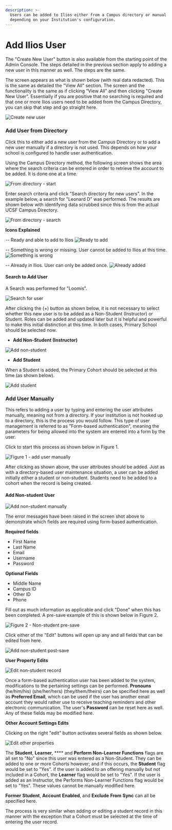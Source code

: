 ```yaml
---
description: >-
  Users can be added to Ilios either from a Campus directory or manual entry
  depending on your Institution's configuration.
---
```


# Add Ilios User

The "Create New User" button is also available from the starting point of the Admin Console. The steps detailed in the previous section apply to adding a new user in this manner as well. The steps are the same.

The screen appears as what is shown below (with real data redacted). This is the same as detailed the "View All" section. The screen and the functionality is the same as if clicking "View All" and then clicking "Create New User". Essentially if you are positive that no searching is required and that one or more Ilios users need to be added from the Campus Directory, you can skip that step and go straight here.

![Create new user](../images/admin_console/add_new_user/create_new_user.jpg)

### Add User from Directory

Click this to either add a new user from the Campus Directory or to add a new user manually if a directory is not used. This depends on how your school is configured to handle user authentication.

Using the Campus Directory method, the following screen shows the area where the search criteria can be entered in order to retrieve the account to be added. It is done one at a time.

![From directory - start](../images/admin_console/add_new_user/from_directory_start.jpg)

Enter search criteria and click "Search directory for new users". In the example below, a search for "Leonard D" was performed. The results are shown below with identifying data scrubbed since this is from the actual UCSF Campus Directory.

![From directory - search](../images/admin_console/add_new_user/from_directory_search.jpg)

**Icons Explained**

\-- Ready and able to add to Ilios ![Ready to add](../images/admin_console/add_new_user/ready_to_add.png)

\-- Something is wrong or missing. User cannot be added to Ilios at this time. ![Something is wrong](../images/admin_console/add_new_user/something_is_wrong.png)

\-- Already in Ilios. User can only be added once. ![Already added](../images/admin_console/add_new_user/something_is_wrong.png)

#### Search to Add User

A Search was performed for "Loomis".

![Search for user](../images/admin_console/add_new_user/search_for_user.jpg)

After clicking the (+) button as shown below, it is not necessary to select whether this new user is to be added as a Non-Student (Instructor) or Student. Roles can be added and updated later but it is helpful and powerful to make this initial distinction at this time. In both cases, Primary School should be selected now.

* **Add Non-Student (Instructor)**

![Add non-student](../images/admin_console/add_new_user/add_non_student.jpg)

* **Add Student**

When a Student is added, the Primary Cohort should be selected at this time (as shown below).

![Add student](../images/admin_console/add_new_user/add_student.jpg)

### Add User Manually

This refers to adding a user by typing and entering the user attributes manually, meaning not from a directory. If your institution is not hooked up to a directory, this is the process you would follow. This type of user management is referred to as "Form-based authentication", meaning the parameters for being allowed into the system are entered into a form by the user.

Click to start this process as shown below in Figure 1.


![Figure 1 - add user manually](../images/admin_console/add_new_user/add_user_manually.png)

After clicking as shown above, the user attributes should be added. Just as with a directory-based user maintenance situation, a user can be added initially either a student or non-student. Students need to be added to a cohort when the record is being created.

#### Add Non-student User

![Add non-student manually](../images/admin_console/add_new_user/add_non_student_manually.png)

The error messages have been raised in the screen shot above to demonstrate which fields are required using form-based authentication.

**Required fields**

* First Name
* Last Name
* Email
* Username
* Password

**Optional Fields**

* Middle Name
* Campus ID
* Other ID
* Phone

Fill out as much information as applicable and click "Done" when this has been completed. A pre-save example of this is shown below in Figure 2.

![Figure 2 - Non-student pre-save](../images/admin_console/add_new_user/add_non_student_pre_save.png)

Click either of the "Edit" buttons will open up any and all fields that can be edited from here.

![Add non-student post-save](../images/admin_console/add_new_user/add_non_student_post_save.png)

**User Property Edits**

![Edit non-student record](../images/admin_console/add_new_user/edit_non_student_record.png)

Once a form-based authentication user has been added to the system, modifications to the pertaining settings can be performed. **Pronouns** (he/him/his) (she/her/hers) (they/them/theirs) can be specified here as well as **Preferred Email**, which can be used if the user has another email account they would rather use to receive teaching reminders and other electronic communication. The user's **Password** can be reset here as well. Any of these fields may be modified here.

**Other Account Settings Edits**

Clicking on the right "edit" button activates several fields as shown below.

![Edit other properties](../images/admin_console/add_new_user/edit_other_properties.png)

The **Student**, **Learner**, **** and **Perform Non-Learner Functions** flags are all set to "No" since this user was entered as a Non-Student. They can be added to one or more Cohorts however; and if this occurs, the **Student** flag would be set to "Yes". if the user is added to an offering manually but not included in a Cohort, the **Learner** flag would be set to "Yes". If the user is added as an Instructor, the Performs Non-Learner Functions flag would be set to "Yes". These values cannot be manually modified here.

**Former** **Student**, **Account** **Enabled**, and **Exclude** **From** **Sync** can all be specified here.

The process is very similar when adding or editing a student record in this manner with the exception that a Cohort must be selected at the time of entering the user record.
